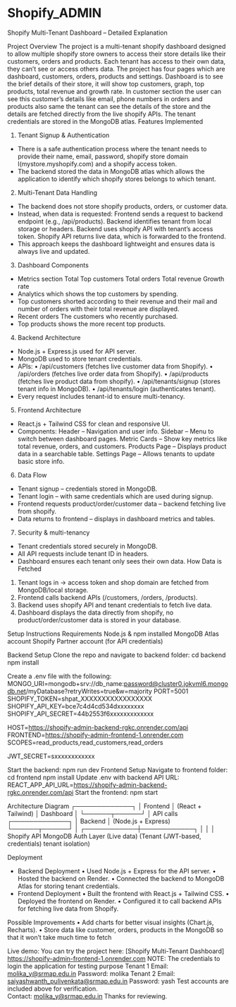 # Shopify_ADMIN

Shopify Multi-Tenant Dashboard – Detailed Explanation

Project Overview
The project is a multi-tenant shopify dashboard designed to allow multiple shopify store owners to access their store details like their customers, orders and products. Each tenant has access to their own data, they can’t see or access others data.
The project has four pages which are dashboard, customers, orders, products and settings. Dashboard is to see the brief details of their store, it will show top customers, graph, top products, total revenue and growth rate. In customer section the user can see this customer’s details like email, phone numbers in orders and products also same the tenant can see the details of the store and the details are fetched directly from the live shopify APIs. The tenant credentials are stored in the MongoDB atlas.
Features Implemented
1.	Tenant Signup & Authentication
-	There is a safe authentication process where the tenant needs to provide their name, email, password, shopify store domain l(mystore.myshopify.com) and a shopify access token.
-	The backend stored the data in MongoDB atlas which allows the application to identify which shopify stores belongs to which tenant. 

2.	Multi-Tenant Data Handling
-	The backend does not store shopify products, orders, or customer data.
-	Instead, when data is requested:
 Frontend sends a request to backend endpoint (e.g., /api/products).
 Backend identifies tenant from local storage or headers.
 Backend uses shopify API with tenant’s access token.
 Shopify API returns live data, which is forwarded to the frontend.
-	This approach keeps the dashboard lightweight and ensures data is always live and updated.

3.	Dashboard Components
-	Metrics section 
Total Top customers
Total orders
Total revenue
Growth rate
-	Analytics 
which shows the top customers by spending.
-	Top customers
shorted according to their revenue and their mail and number of orders with their total revenue are displayed.
-	Recent orders
The customers who recently purchased. 
-	Top products 
shows the more recent top products.

4.	Backend Architecture
-	 Node.js + Express.js used for API server.
-	MongoDB used to store tenant credentials.
-	 APIs:
•	/api/customers (fetches live customer data from Shopify).
•	/api/orders (fetches live order data from Shopify).
•	/api/products (fetches live product data from shopify).
•	/api/tenants/signup (stores tenant info in MongoDB).
•	/api/tenants/login (authenticates tenant).
-	Every request includes tenant-id to ensure multi-tenancy.

5.	Frontend Architecture
-	React.js + Tailwind CSS for clean and responsive UI.
-	Components:
  Header – Navigation and user info.
  Sidebar – Menu to switch between dashboard pages.
  Metric Cards – Show key metrics like total revenue, orders, and   customers.
  Products Page – Displays product data in a searchable table.
 Settings Page – Allows tenants to update basic store info.

6.	Data Flow
-	Tenant signup – credentials stored in MongoDB.
-	Tenant login – with same credentials which are used during signup.
-	Frontend requests product/order/customer data – backend fetching live from shopify.
-	Data returns to frontend – displays in dashboard metrics and tables.

7.	Security & multi-tenancy
-	Tenant credentials stored securely in MongoDB.
-	All API requests include tenant ID in headers.
-	 Dashboard ensures each tenant only sees their own data.
How Data is Fetched
1.	Tenant logs in → access token and shop domain are fetched from MongoDB/local storage.
2.	Frontend calls backend APIs (/customers, /orders, /products).
3.	Backend uses shopify API and tenant credentials to fetch live data.
4.	Dashboard displays the data directly from shopify, no product/order/customer data is stored in your database.

Setup Instructions
Requirements
Node.js & npm installed
MongoDB Atlas account
Shopify Partner account (for API credentials)

Backend Setup
Clone the repo and navigate to backend folder:
cd backend
npm install

Create a .env file with the following:
MONGO_URI=mongodb+srv://db_name:password@cluster0.jokvml6.mongodb.net/myDatabase?retryWrites=true&w=majority
PORT=5001
SHOPIFY_TOKEN=shpat_XXXXXXXXXXXXXXXXX
SHOPIFY_API_KEY=bce7c4d4cd534dxxxxxxxx
SHOPIFY_API_SECRET=44b2553f6xxxxxxxxxxxxx

HOST=https://shopify-admin-backend-rgkc.onrender.com/api
FRONTEND=https://shopify-admin-frontend-1.onrender.com
SCOPES=read_products,read_customers,read_orders

JWT_SECRET=sxxxxxxxxxxxx


Start the backend:
npm run dev
Frontend Setup
Navigate to frontend folder:
cd frontend
npm install
Update .env with backend API URL:
REACT_APP_API_URL=https://shopify-admin-backend-rgkc.onrender.com/api
Start the frontend:
npm start


Architecture Diagram
         ┌─────────────┐
         │   Frontend  │ (React + Tailwind)
         │   Dashboard │
         └──────┬──────┘
                │ API calls
         ┌─────────────┐
         │   Backend   │ (Node.js + Express)
         └──────┬──────┘
                │
   ┌────────────┼────────────┐
   │            │            │
Shopify API   MongoDB     Auth Layer
(Live data)  (Tenant      (JWT-based,
             credentials) tenant isolation)
   
  Deployment
-	Backend Deployment
•	Used Node.js + Express for the API server.
•	Hosted the backend on Render.
•	Connected the backend to MongoDB Atlas for storing tenant credentials.
-	 Frontend Deployment
•	Built the frontend with React.js + Tailwind CSS.
•	Deployed the frontend on Render.
•	Configured it to call backend APIs for fetching live data from Shopify.

Possible Improvements
•	Add charts for better visual insights (Chart.js, Recharts).
•	Store data like customer, orders, products in the MongoDB so that it won’t take much time to fetch 

 
Live demo:
You can try the project here: [Shopify Multi-Tenant Dashboard]
https://shopify-admin-frontend-1.onrender.com
NOTE: The credentials to login the  application for testing purpose
Tenant 1
Email: molika_y@srmap.edu.in
Password: molika
Tenant 2
Email: saiyashwanth_pulivenkata@srmap.edu.in 
Password: yash
Test accounts are included above for verification.  
Contact: molika_y@srmap.edu.in 
Thanks for reviewing.


